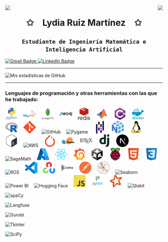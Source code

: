 <img align="left" src="https://user-images.githubusercontent.com/65187002/144930161-2f783401-8d27-4fdf-a2f7-cc0ba32f1f1f.gif" height="140">
<img align="right" src="https://user-images.githubusercontent.com/65187002/144930161-2f783401-8d27-4fdf-a2f7-cc0ba32f1f1f.gif" height="140">

<h1 align="center">✩&emsp;Lydia Ruiz Martínez&emsp;✩</h1>

<h2 align="center"><code>Estudiante de Ingeniería Matemática e Inteligencia Artificial</code></h2>

<div id="badges" align="left">
    <a href="mailto:lydia.ruiz.mart@gmail.com">
    <img src="https://img.shields.io/badge/Gmail-D14836?style=for-the-badge&logo=gmail&logoColor=white" alt="Gmail Badge"/>
  </a>
  <a href="https://www.linkedin.com/in/lydia-ruiz-martínez/?locale=en_US">
    <img src="https://img.shields.io/badge/LinkedIn-blue?style=for-the-badge&logo=linkedin&logoColor=white" alt="LinkedIn Badge"/>
  </a>
</div>

---

![Mis estadísticas de GitHub](https://github-readme-stats.vercel.app/api?username=LydiaRuizMartinez&count_private=true&show_icons=true&theme=cobalt)

---

### Lenguajes de programación y otras herramientas con las que he trabajado:
<div>
    <img src="https://github.com/devicons/devicon/blob/master/icons/python/python-original-wordmark.svg" width="40" height="40" title="Python" alt="Python" style="padding-right:10px;"/>&nbsp;
    <img src="https://github.com/devicons/devicon/blob/master/icons/mysql/mysql-original-wordmark.svg" width="40" height="40" title="MySQL" alt="MySQL" style="padding-right:10px;"/>&nbsp;
    <img src="https://github.com/devicons/devicon/blob/master/icons/mongodb/mongodb-original-wordmark.svg" width="40" height="40" title="MongoDB" alt="MongoDB" style="padding-right:10px;"/>&nbsp;
    <img src="https://github.com/devicons/devicon/blob/master/icons/neo4j/neo4j-original-wordmark.svg" width="40" height="40" title="Neo4j" alt="Neo4j" style="padding-right:10px;"/>&nbsp;
    <img src="https://github.com/devicons/devicon/blob/master/icons/redis/redis-original-wordmark.svg" width="40" height="40" title="Redis" alt="Redis" style="padding-right:10px;"/>&nbsp;
    <img src="https://github.com/devicons/devicon/blob/master/icons/matlab/matlab-original.svg" width="40" height="40" title="Matlab" alt="Matlab" style="padding-right:10px;"/>&nbsp;
    <img src="https://github.com/devicons/devicon/blob/master/icons/csharp/csharp-original.svg" width="40" height="40" title="C#" alt="C#" style="padding-right:10px;"/>&nbsp;
    <img src="https://github.com/devicons/devicon/blob/master/icons/docker/docker-plain-wordmark.svg" width="40" height="40" title="Docker" alt="Docker" style="padding-right:10px;"/>&nbsp;
    <img src="https://github.com/devicons/devicon/blob/master/icons/r/r-original.svg" width="40" height="40" title="R" alt="R" style="padding-right:10px;"/>&nbsp;
    <img src="https://github.com/devicons/devicon/blob/master/icons/git/git-original.svg" width="40" height="40" title="Git" alt="Git" style="padding-right:10px;"/>&nbsp;
    <img src="https://cdn.jsdelivr.net/gh/devicons/devicon/icons/github/github-original.svg" width="40" height="40" title="GitHub" alt="GitHub" style="padding-right:10px;"/>&nbsp;
    <img src="https://www.pygame.org/docs/_static/pygame_logo.svg" width="40" height="40" title="Pygame" alt="Pygame" style="padding-right:10px;"/>&nbsp;
    <img src="https://github.com/devicons/devicon/blob/master/icons/pandas/pandas-original.svg" width="40" height="40" title="Pandas" alt="Pandas" style="padding-right:10px;"/>&nbsp;
    <img src="https://github.com/devicons/devicon/blob/master/icons/numpy/numpy-original.svg" width="40" height="40" title="NumPy" alt="NumPy" style="padding-right:10px;"/>&nbsp;
    <img src="https://github.com/devicons/devicon/blob/master/icons/linux/linux-original.svg" width="40" height="40" title="Linux" alt="Linux" style="padding-right:10px;"/>&nbsp;
    <img src="https://github.com/devicons/devicon/blob/master/icons/bash/bash-original.svg" width="40" height="40" title="Bash" alt="Bash" style="padding-right:10px;"/>&nbsp;
    <img src="https://cdn.jsdelivr.net/gh/devicons/devicon/icons/amazonwebservices/amazonwebservices-original-wordmark.svg" width="40" height="40" title="AWS" alt="AWS" style="padding-right:10px;"/>&nbsp;
    <img src="https://github.com/devicons/devicon/blob/master/icons/pytorch/pytorch-original.svg" width="40" height="40" title="PyTorch" alt="PyTorch" style="padding-right:10px;"/>&nbsp;
    <img src="https://github.com/devicons/devicon/blob/master/icons/scikitlearn/scikitlearn-original.svg" width="40" height="40" title="Scikit-learn" alt="Scikit-learn" style="padding-right:10px;"/>&nbsp;
    <img src="https://github.com/devicons/devicon/blob/master/icons/latex/latex-original.svg" width="40" height="40" title="LaTeX" alt="LaTeX" style="padding-right:10px;"/>&nbsp;
    <img src="https://github.com/devicons/devicon/blob/master/icons/django/django-plain.svg" width="40" height="40" title="Django" alt="Django" style="padding-right:10px;"/>&nbsp;
    <img src="https://github.com/devicons/devicon/blob/master/icons/nextjs/nextjs-original.svg" width="40" height="40" title="Next.js" alt="Next.js" style="padding-right:10px;"/>&nbsp;
    <img src="https://raw.githubusercontent.com/sagemath/artwork/dc51186a48f46ac9ff29e453491b8daf4c52ca15/sage-logo-2018.svg" width="40" height="40" title="SageMath" alt="SageMath" style="padding-right:10px;"/>&nbsp;
    <img src="https://github.com/devicons/devicon/blob/master/icons/azure/azure-original.svg" width="40" height="40" title="Microsoft Azure" alt="Microsoft Azure" style="padding-right:10px;"/>&nbsp;
    <img src="https://github.com/devicons/devicon/blob/master/icons/react/react-original.svg" width="40" height="40" title="React" alt="React" style="padding-right:10px;"/>&nbsp;
    <img src="https://github.com/devicons/devicon/blob/master/icons/grafana/grafana-original.svg" width="40" height="40" title="Grafana" alt="Grafana" style="padding-right:10px;"/>&nbsp;
    <img src="https://github.com/devicons/devicon/blob/master/icons/unity/unity-original.svg" width="40" height="40" title="Unity" alt="Unity" style="padding-right:10px;"/>&nbsp;
    <img src="https://github.com/devicons/devicon/blob/master/icons/raspberrypi/raspberrypi-original.svg" width="40" height="40" title="Raspberry Pi" alt="Raspberry Pi" style="padding-right:10px;"/>&nbsp;
    <img src="https://github.com/devicons/devicon/blob/master/icons/html5/html5-original.svg" width="40" height="40" title="HTML5" alt="HTML5" style="padding-right:10px;"/>&nbsp;
    <img src="https://github.com/devicons/devicon/blob/master/icons/css3/css3-original.svg" width="40" height="40" title="CSS3" alt="CSS3" style="padding-right:10px;"/>&nbsp;
    <img src="https://cdn.jsdelivr.net/gh/devicons/devicon/icons/ros/ros-original.svg" width="40" height="40" title="ROS" alt="ROS" style="padding-right:10px;"/>&nbsp;
    <img src="https://github.com/devicons/devicon/blob/master/icons/vscode/vscode-original.svg" width="40" height="40" title="Visual Studio Code" alt="Visual Studio Code" style="padding-right:10px;"/>&nbsp;
    <img src="https://github.com/devicons/devicon/blob/master/icons/opencv/opencv-original.svg" width="40" height="40" title="OpenCV" alt="OpenCV" style="padding-right:10px;"/>&nbsp;
    <img src="https://github.com/devicons/devicon/blob/master/icons/apachekafka/apachekafka-original-wordmark.svg" width="40" height="40" title="Apache Kafka" alt="Apache Kafka" style="padding-right:10px;"/>&nbsp;
    <img src="https://github.com/devicons/devicon/blob/master/icons/postman/postman-original.svg" width="40" height="40" title="Postman" alt="Postman" style="padding-right:10px;"/>&nbsp;
    <img src="https://github.com/devicons/devicon/blob/master/icons/matplotlib/matplotlib-original.svg" width="40" height="40" title="Matplotlib" alt="Matplotlib" style="padding-right:10px;"/>&nbsp;
    <img src="https://seaborn.pydata.org/_images/logo-tall-lightbg.svg" width="40" height="40" title="Seaborn" alt="Seaborn" style="padding-right:10px;"/>&nbsp;
    <img src="https://www.vectorlogo.zone/logos/microsoft_powerbi/microsoft_powerbi-icon.svg" width="40" height="40" title="Power BI" alt="Power BI" style="padding-right:10px;"/>&nbsp;
    <img src="https://huggingface.co/front/assets/huggingface_logo-noborder.svg" width="40" height="40" title="Hugging Face" alt="Hugging Face" style="padding-right:10px;"/>&nbsp;
    <img src="https://github.com/devicons/devicon/blob/master/icons/javascript/javascript-original.svg" width="40" height="40" title="JavaScript" alt="JavaScript" style="padding-right:10px;"/>&nbsp;
    <img src="https://raw.githubusercontent.com/pytest-dev/pytest/main/doc/en/_static/pytest1.png" width="40" height="40" title="pytest" alt="pytest" style="padding-right:10px;"/>&nbsp;
    <img src="https://github.com/devicons/devicon/blob/master/icons/apachespark/apachespark-original.svg" width="40" height="40" title="PySpark" alt="PySpark" style="padding-right:10px;"/>&nbsp;
    <!-- Qiskit -->
<img src="https://upload.wikimedia.org/wikipedia/commons/9/98/Qiskit-Logo.svg"
     width="40" height="40" title="Qiskit" alt="Qiskit" style="padding-right:10px;"/>&nbsp;

<!-- spaCy (icono cuadrado del repo) -->
<img src="https://raw.githubusercontent.com/explosion/spaCy/master/website/static/favicon.svg"
     width="40" height="40" title="spaCy" alt="spaCy" style="padding-right:10px;"/>&nbsp;

<!-- Langfuse -->
<img src="https://raw.githubusercontent.com/langfuse/langfuse/main/apps/web/public/logo-icon.svg"
     width="40" height="40" title="Langfuse" alt="Langfuse" style="padding-right:10px;"/>&nbsp;

<!-- Gurobi (del repo público de ejemplos) -->
<img src="https://raw.githubusercontent.com/Gurobi/modeling-examples/master/logo.png"
     width="40" height="40" title="Gurobi" alt="Gurobi" style="padding-right:10px;"/>&nbsp;

<!-- Tkinter (no hay logo oficial: uso el de Python para representar Tkinter) -->
<img src="https://upload.wikimedia.org/wikipedia/commons/c/c3/Python-logo-notext.svg"
     width="40" height="40" title="Tkinter" alt="Tkinter" style="padding-right:10px;"/>&nbsp;

<!-- SciPy -->
<img src="https://cdn.jsdelivr.net/gh/devicons/devicon/icons/scipy/scipy-original.svg"
     width="40" height="40" title="SciPy" alt="SciPy" style="padding-right:10px;"/>&nbsp;


</div>



